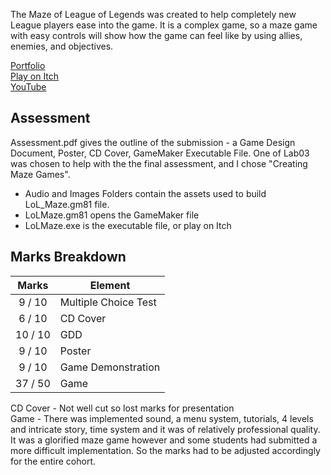 The Maze of League of Legends was created to help completely new League players ease into the game. It is a complex game, so a maze game with easy controls will show how the game can feel like by using allies, enemies, and objectives.

[Portfolio](https://yuchingho.com/)\
[Play on Itch](https://yuchingho.itch.io/league-maze)\
[YouTube](https://youtu.be/qZtnu4YWFSM)

## Assessment

Assessment.pdf gives the outline of the submission - a Game Design Document, Poster, CD Cover, GameMaker Executable File. One of Lab03 was chosen to help with the the final assessment, and I chose "Creating Maze Games".
- Audio and Images Folders contain the assets used to build LoL_Maze.gm81 file.
- LoLMaze.gm81 opens the GameMaker file
- LoLMaze.exe is the executable file, or play on Itch

## Marks Breakdown

| Marks | Element |
| :---: | --- |
| 9 / 10 | Multiple Choice Test |
| 6 / 10 | CD Cover |
| 10 / 10 | GDD |
| 9 / 10 | Poster |
| 9 / 10 | Game Demonstration |
| 37 / 50 | Game | 

CD Cover - Not well cut so lost marks for presentation\
Game - There was implemented sound, a menu system, tutorials, 4 levels and intricate story, time system and it was of relatively professional quality. It was a glorified maze game however and some students had submitted a more difficult implementation. So the marks had to be adjusted accordingly for the entire cohort.